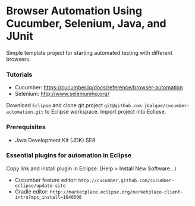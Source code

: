 # Browser Automation Using Cucumber, Selenium, Java, and JUnit


Simple template project for starting automated testing with different browsers.

### Tutorials
* Cucumber: https://cucumber.io/docs/reference/browser-automation
* Selenium: http://www.seleniumhq.org/


Download `Eclipse` and clone git project `git@github.com:jbalgue/cucumber-automation.git` to Eclipse workspace. Import project into Eclipse.

### Prerequisites

* Java Development Kit (JDK) SE8

### Essential plugins for automation in Eclipse

Copy link and install plugin in Eclipse: (Help > Install New Software...)

* Cucumber feature editor: `http://cucumber.github.com/cucumber-eclipse/update-site`
* Gradle editor: `http://marketplace.eclipse.org/marketplace-client-intro?mpc_install=1640500`